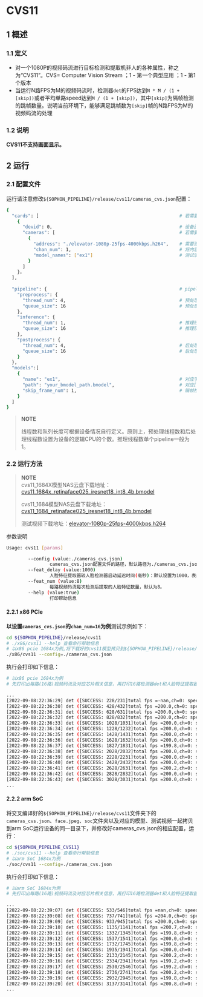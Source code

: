 # CVS11

## 1 概述

### 1.1 定义

- 对一个1080P的视频码流进行目标检测和提取机非人的各种属性，称之为“CVS11”。CVS= Computer Vision Stream ；1 - 第一个典型应用 ；1 - 第1个版本
- 当运行N路FPS为M的视频码流时，检测器`det`的FPS达到`N * M / (1 + [skip])`或者平均单路speed达到`M / (1 + [skip])`，其中`[skip]`为隔帧检测的跳帧数量。说明当前环境下，能够满足跳帧数为`[skip]`帧的N路FPS为M的视频码流的处理

### 1.2 说明

**CVS11不支持画面显示。**

## 2 运行

### 2.1 配置文件

运行请注意修改`${SOPHON_PIPELINE}/release/cvs11/cameras_cvs.json`配置：

```bash
{
  "cards": [													# 若需要配置多个device，可以在cards下添加多组devid和cameras信息
    {
      "devid": 0,												# 设备id
      "cameras": [												# 若需要配置多个视频码流，可以在cameras下添加多组address和chan_num信息。若配置了多个address或多个cards，总的视频码流路数为所有的[chan_num]数量之和
        {
          "address": "./elevator-1080p-25fps-4000kbps.h264",	# 需要测试视频码流的地址
          "chan_num": 1,										# 将内容为上述[address]的视频码流配置[chan_num]数量的路数。默认设置为1，会接入1路的内容为上述[address]的视频码流。
          "model_names": ["ex1"]								# 测试该[address]视频码流的模型名称，需要和[models]参数内的模型自定义名称[name]一致，表示使用该模型
        }
      ]
    }，
  ],
  
  "pipeline": {													# pipeline中的线程数和队列长度
    "preprocess": {
      "thread_num": 4,											# 预处理线程数
      "queue_size": 16											# 预处理队列最大长度
    },
    "inference": {
      "thread_num": 1,											# 推理线程数
      "queue_size": 16											# 推理队列最大长度
    },
    "postprocess": {
      "thread_num": 4,											# 后处理线程数
      "queue_size": 16											# 后处理队列最大长度
    }
  },
  "models":[
    {
      "name": "ex1",											# 对应于[path]的模型自定义名称
      "path": "your_bmodel_path.bmodel",						# 对应[name]的bmodel模型的路径
      "skip_frame_num": 1,										# 隔帧检测的跳帧数量。当设置为1时表示程序每间隔1帧做一次模型的pipeline。
    }
  ]
}
```

> **NOTE**  
>
> 线程数和队列长度可根据设备情况自行定义。原则上，预处理线程数和后处理线程数设置为设备的逻辑CPU的个数。推理线程数单个pipeline一般为1。

### 2.2 运行方法

  > **NOTE**  
  > cvs11_1684X模型NAS云盘下载地址：[cvs11_1684x_retinaface025_iresnet18_int8_4b.bmodel](http://219.142.246.77:65000/sharing/rt2I1oPAi)
  >
  > cvs11_1684模型NAS云盘下载地址：[cvs11_1684_retinaface025_iresnet18_int8_4b.bmodel](http://219.142.246.77:65000/sharing/6AJkOxzth)
  >
  > 测试视频下载地址：[elevator-1080p-25fps-4000kbps.h264](http://219.142.246.77:65000/sharing/tU6pYuuau)

参数说明

```bash
Usage: cvs11 [params]

        --config (value:./cameras_cvs.json)
                cameras_cvs.json配置文件的路径，默认路径为./cameras_cvs.json。
        --feat_delay (value:1000)
                人脸特征提取器较人脸检测器启动延迟时间(毫秒)：默认设置为1000，表示人脸检测开始1000毫秒后，开启人脸特征提取
        --feat_num (value:8)
                每路视频码流每次检测后提取的人脸特征数量，默认为8。
        --help (value:true)
                打印帮助信息
```

#### 2.2.1 x86 PCIe

**以设置`cameras_cvs.json`的`chan_num=16`为例**测试示例如下：

```bash
cd ${SOPHON_PIPELINE}/release/cvs11
# ./x86/cvs11 --help 查看命行帮助信息
# 以x86 pcie 1684x为例,将下载好的cvs11模型拷贝到${SOPHON_PIPELINE}/release/cvs11目录下运行
./x86/cvs11 --config=./cameras_cvs.json
```

执行会打印如下信息：

```bash
# 以x86 pcie 1684x为例
# 先打印出每路(16路)视频码流及对应芯片相关信息，再打印16路检测器det和人脸特征提取器feature的总FPS和第0路视频码流处理对应的speed信息。其中，FPS和speed信息与当前运行设备的硬件配置相关，不同设备运行结果不同属正常现象，且同一设备运行程序过程中FPS和speed信息有一定波动属于正常现象。FPS和speed信息如下所示：

...
[2022-09-08:22:36:29] det ([SUCCESS: 228/231]total fps =-nan,ch=0: speed=-nan) feature ([SUCCESS: 240/241]total fps=-nan,ch=0: speed=-nan)
[2022-09-08:22:36:30] det ([SUCCESS: 428/432]total fps =200.0,ch=0: speed=13.0) feature ([SUCCESS: 360/366]total fps=120.0,ch=0: speed=8.0)
[2022-09-08:22:36:31] det ([SUCCESS: 628/631]total fps =200.0,ch=0: speed=12.5) feature ([SUCCESS: 480/488]total fps=120.0,ch=0: speed=8.0)
[2022-09-08:22:36:32] det ([SUCCESS: 828/832]total fps =200.0,ch=0: speed=12.7) feature ([SUCCESS: 604/608]total fps=121.3,ch=0: speed=8.0)
[2022-09-08:22:36:33] det ([SUCCESS: 1028/1031]total fps =200.0,ch=0: speed=12.5) feature ([SUCCESS: 728/728]total fps=122.0,ch=0: speed=8.0)
[2022-09-08:22:36:34] det ([SUCCESS: 1228/1232]total fps =200.0,ch=0: speed=12.5) feature ([SUCCESS: 852/856]total fps=123.0,ch=0: speed=8.0)
[2022-09-08:22:36:35] det ([SUCCESS: 1428/1431]total fps =200.0,ch=0: speed=12.5) feature ([SUCCESS: 968/968]total fps=122.0,ch=0: speed=8.0)
[2022-09-08:22:36:36] det ([SUCCESS: 1628/1632]total fps =200.0,ch=0: speed=12.5) feature ([SUCCESS: 1088/1088]total fps=121.0,ch=0: speed=8.0)
[2022-09-08:22:36:37] det ([SUCCESS: 1827/1831]total fps =199.8,ch=0: speed=12.5) feature ([SUCCESS: 1208/1208]total fps=120.0,ch=0: speed=8.0)
[2022-09-08:22:36:38] det ([SUCCESS: 2028/2032]total fps =200.0,ch=0: speed=12.5) feature ([SUCCESS: 1328/1328]total fps=119.0,ch=0: speed=8.0)
[2022-09-08:22:36:39] det ([SUCCESS: 2228/2231]total fps =200.0,ch=0: speed=12.5) feature ([SUCCESS: 1448/1448]total fps=120.0,ch=0: speed=8.0)
[2022-09-08:22:36:40] det ([SUCCESS: 2428/2432]total fps =200.0,ch=0: speed=12.5) feature ([SUCCESS: 1568/1568]total fps=120.0,ch=0: speed=8.0)
[2022-09-08:22:36:41] det ([SUCCESS: 2628/2631]total fps =200.2,ch=0: speed=12.5) feature ([SUCCESS: 1688/1688]total fps=120.0,ch=0: speed=8.0)
[2022-09-08:22:36:42] det ([SUCCESS: 2828/2832]total fps =200.0,ch=0: speed=12.5) feature ([SUCCESS: 1816/1816]total fps=122.0,ch=0: speed=8.0)
[2022-09-08:22:36:43] det ([SUCCESS: 3028/3031]total fps =200.0,ch=0: speed=12.5) feature ([SUCCESS: 1928/1928]total fps=120.0,ch=0: speed=8.0)
...
```

#### 2.2.2 arm SoC

将交叉编译好的`${SOPHON_PIPELINE}/release/cvs11`文件夹下的`cameras_cvs.json`、`face.jpeg`、`soc`文件夹以及对应的模型、测试视频一起拷贝到arm SoC运行设备的同一目录下，并修改好cameras_cvs.json的相应配置，运行：

```bash
cd ${SOPHON_PIPELINE_CVS11}
# ./soc/cvs11 --help 查看命行帮助信息
# 以arm SoC 1684x为例
./soc/cvs11 --config=./cameras_cvs.json
```

执行会打印如下信息：

```bash
# 以arm SoC 1684x为例
# 先打印出每路(16路)视频码流及对应芯片相关信息，再打印16路检测器det和人脸特征提取器feature的总FPS和第0路视频码流处理对应的speed信息。其中，FPS和speed信息与当前运行设备的硬件配置相关，不同设备运行结果不同属正常现象，且同一设备运行程序过程中FPS和speed信息有一定波动属于正常现象。FPS和speed信息如下所示：

...
[2022-09-08:22:39:07] det ([SUCCESS: 533/546]total fps =nan,ch=0: speed=nan) feature ([SUCCESS: 416/416]total fps=nan,ch=0: speed=nan)
[2022-09-08:22:39:08] det ([SUCCESS: 737/741]total fps =204.0,ch=0: speed=13.0) feature ([SUCCESS: 540/544]total fps=124.0,ch=0: speed=8.0)
[2022-09-08:22:39:09] det ([SUCCESS: 933/945]total fps =200.0,ch=0: speed=12.5) feature ([SUCCESS: 664/664]total fps=124.0,ch=0: speed=8.0)
[2022-09-08:22:39:10] det ([SUCCESS: 1135/1141]total fps =200.7,ch=0: speed=12.7) feature ([SUCCESS: 792/792]total fps=125.3,ch=0: speed=8.0)
[2022-09-08:22:39:11] det ([SUCCESS: 1332/1345]total fps =199.8,ch=0: speed=12.5) feature ([SUCCESS: 916/920]total fps=125.0,ch=0: speed=8.0)
[2022-09-08:22:39:12] det ([SUCCESS: 1537/1541]total fps =200.0,ch=0: speed=12.5) feature ([SUCCESS: 1032/1032]total fps=123.0,ch=0: speed=8.0)
[2022-09-08:22:39:13] det ([SUCCESS: 1732/1745]total fps =199.8,ch=0: speed=12.5) feature ([SUCCESS: 1156/1160]total fps=123.0,ch=0: speed=8.0)
[2022-09-08:22:39:14] det ([SUCCESS: 1935/1941]total fps =200.0,ch=0: speed=12.5) feature ([SUCCESS: 1272/1278]total fps=120.0,ch=0: speed=8.0)
[2022-09-08:22:39:15] det ([SUCCESS: 2133/2145]total fps =200.2,ch=0: speed=12.5) feature ([SUCCESS: 1400/1400]total fps=121.0,ch=0: speed=8.0)
[2022-09-08:22:39:16] det ([SUCCESS: 2334/2341]total fps =199.2,ch=0: speed=12.5) feature ([SUCCESS: 1528/1528]total fps=124.0,ch=0: speed=8.0)
[2022-09-08:22:39:17] det ([SUCCESS: 2530/2546]total fps =199.2,ch=0: speed=12.5) feature ([SUCCESS: 1652/1656]total fps=124.0,ch=0: speed=8.0)
[2022-09-08:22:39:18] det ([SUCCESS: 2736/2741]total fps =200.2,ch=0: speed=12.5) feature ([SUCCESS: 1768/1768]total fps=124.0,ch=0: speed=8.0)
[2022-09-08:22:39:19] det ([SUCCESS: 2932/2945]total fps =199.8,ch=0: speed=12.5) feature ([SUCCESS: 1888/1888]total fps=122.0,ch=0: speed=8.0)
[2022-09-08:22:39:20] det ([SUCCESS: 3137/3141]total fps =200.8,ch=0: speed=12.5) feature ([SUCCESS: 2016/2016]total fps=122.0,ch=0: speed=8.0)
...
```

